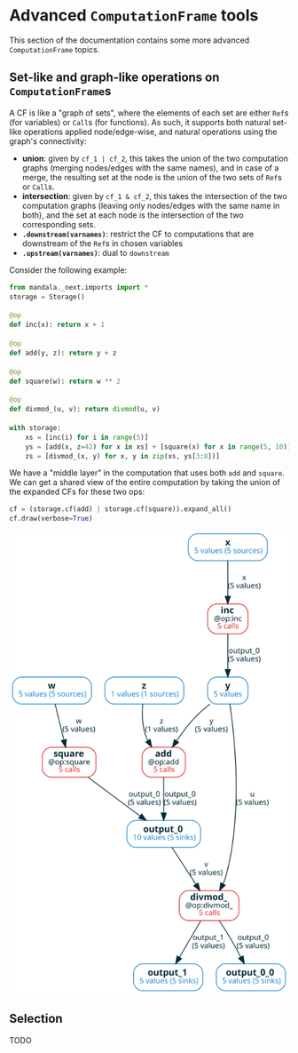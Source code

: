 # Advanced `ComputationFrame` tools
This section of the documentation contains some more advanced `ComputationFrame`
topics.

## Set-like and graph-like operations on `ComputationFrame`s
A CF is like a "graph of sets", where the elements of each set are either `Ref`s
(for variables) or `Call`s (for functions). As such, it supports both natural
set-like operations applied node/edge-wise, and natural operations using the
graph's connectivity:

- **union**: given by `cf_1 | cf_2`, this takes the union of the two computation
graphs (merging nodes/edges with the same names), and in case of a merge, the
resulting set at the node is the union of the two sets of `Ref`s or `Call`s.
- **intersection**: given by `cf_1 & cf_2`, this takes the intersection of the
two computation graphs (leaving only nodes/edges with the same name in both), 
and the set at each node is the intersection of the two corresponding sets. 
- **`.downstream(varnames)`**: restrict the CF to computations that are
downstream of the `Ref`s in chosen variables
- **`.upstream(varnames)`**: dual to `downstream`

Consider the following example:


```python
from mandala._next.imports import *
storage = Storage()

@op
def inc(x): return x + 1

@op
def add(y, z): return y + z

@op
def square(w): return w ** 2

@op
def divmod_(u, v): return divmod(u, v)

with storage:
    xs = [inc(i) for i in range(5)]
    ys = [add(x, z=42) for x in xs] + [square(x) for x in range(5, 10)]
    zs = [divmod_(x, y) for x, y in zip(xs, ys[3:8])]
```

We have a "middle layer" in the computation that uses both `add` and `square`.
We can get a shared view of the entire computation by taking the union of the
expanded CFs for these two ops:


```python
cf = (storage.cf(add) | storage.cf(square)).expand_all()
cf.draw(verbose=True)
```


    
![svg](06_advanced_cf_files/06_advanced_cf_4_0.svg)
    


## Selection
TODO
